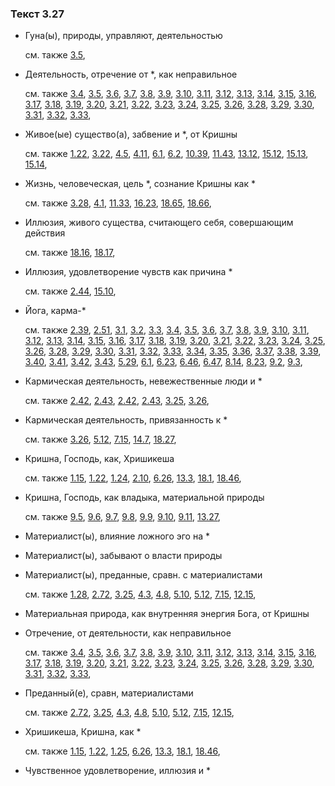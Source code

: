 ### Текст 3.27
	
- Гуна(ы), природы, управляют, деятельностью

	см. также  [3.5](../03/0305.md), 
	
- Деятельность, отречение от *, как неправильное

	см. также  [3.4](../03/0304.md),  [3.5](../03/0305.md),  [3.6](../03/0306.md),  [3.7](../03/0307.md),  [3.8](../03/0308.md),  [3.9](../03/0309.md),  [3.10](../03/0310.md),  [3.11](../03/0311.md),  [3.12](../03/0312.md),  [3.13](../03/0313.md),  [3.14](../03/0314.md),  [3.15](../03/0315.md),  [3.16](../03/0316.md),  [3.17](../03/0317.md),  [3.18](../03/0318.md),  [3.19](../03/0319.md),  [3.20](../03/0320.md),  [3.21](../03/0321.md),  [3.22](../03/0322.md),  [3.23](../03/0323.md),  [3.24](../03/0324.md),  [3.25](../03/0325.md),  [3.26](../03/0326.md),  [3.28](../03/0328.md),  [3.29](../03/0329.md),  [3.30](../03/0330.md),  [3.31](../03/0331.md),  [3.32](../03/0332.md),  [3.33](../03/0333.md), 
	
- Живое(ые) существо(а), забвение и *, от Кришны

	см. также  [1.22](../01/0122.md),  [3.22](../03/0322.md),  [4.5](../04/0405.md),  [4.11](../04/0411.md),  [6.1](../06/0601.md),  [6.2](../06/0602.md),  [10.39](../10/1039.md),  [11.43](../11/1143.md),  [13.12](../13/1312.md),  [15.12](../15/1512.md),  [15.13](../15/1513.md),  [15.14](../15/1514.md), 
	
- Жизнь, человеческая, цель *, сознание Кришны как *

	см. также  [3.28](../03/0328.md),  [4.1](../04/0401.md),  [11.33](../11/1133.md),  [16.23](../16/1623.md),  [18.65](../18/1865.md),  [18.66](../18/1866.md), 
	
- Иллюзия, живого существа, считающего себя, совершающим действия

	см. также  [18.16](../18/1816.md),  [18.17](../18/1817.md), 
	
- Иллюзия, удовлетворение чувств как причина *

	см. также  [2.44](../02/0244.md),  [15.10](../15/1510.md), 
	
- Йога, карма-*

	см. также  [2.39](../02/0239.md),  [2.51](../02/0251.md),  [3.1](../03/0301.md),  [3.2](../03/0302.md),  [3.3](../03/0303.md),  [3.4](../03/0304.md),  [3.5](../03/0305.md),  [3.6](../03/0306.md),  [3.7](../03/0307.md),  [3.8](../03/0308.md),  [3.9](../03/0309.md),  [3.10](../03/0310.md),  [3.11](../03/0311.md),  [3.12](../03/0312.md),  [3.13](../03/0313.md),  [3.14](../03/0314.md),  [3.15](../03/0315.md),  [3.16](../03/0316.md),  [3.17](../03/0317.md),  [3.18](../03/0318.md),  [3.19](../03/0319.md),  [3.20](../03/0320.md),  [3.21](../03/0321.md),  [3.22](../03/0322.md),  [3.23](../03/0323.md),  [3.24](../03/0324.md),  [3.25](../03/0325.md),  [3.26](../03/0326.md),  [3.28](../03/0328.md),  [3.29](../03/0329.md),  [3.30](../03/0330.md),  [3.31](../03/0331.md),  [3.32](../03/0332.md),  [3.33](../03/0333.md),  [3.34](../03/0334.md),  [3.35](../03/0335.md),  [3.36](../03/0336.md),  [3.37](../03/0337.md),  [3.38](../03/0338.md),  [3.39](../03/0339.md),  [3.40](../03/0340.md),  [3.41](../03/0341.md),  [3.42](../03/0342.md),  [3.43](../03/0343.md),  [5.29](../05/0529.md),  [6.1](../06/0601.md),  [6.23](../06/0623.md),  [6.46](../06/0646.md),  [6.47](../06/0647.md),  [8.14](../08/0814.md),  [8.23](../08/0823.md),  [9.2](../09/0902.md),  [9.3](../09/0903.md), 
	
- Кармическая деятельность, невежественные люди и *

	см. также  [2.42](../02/0242.md),  [2.43](../02/0243.md),  [2.42](../02/0242.md),  [2.43](../02/0243.md),  [3.25](../03/0325.md),  [3.26](../03/0326.md), 
	
- Кармическая деятельность, привязанность к *

	см. также  [3.26](../03/0326.md),  [5.12](../05/0512.md),  [7.15](../07/0715.md),  [14.7](../14/1407.md),  [18.27](../18/1827.md), 
	
- Кришна, Господь, как, Хришикеша

	см. также  [1.15](../01/0115.md),  [1.22](../01/0122.md),  [1.24](../01/0124.md),  [2.10](../02/0210.md),  [6.26](../06/0626.md),  [13.3](../13/1303.md),  [18.1](../18/1801.md),  [18.46](../18/1846.md), 
	
- Кришна, Господь, как владыка, материальной природы

	см. также  [9.5](../09/0905.md),  [9.6](../09/0906.md),  [9.7](../09/0907.md),  [9.8](../09/0908.md),  [9.9](../09/0909.md),  [9.10](../09/0910.md),  [9.11](../09/0911.md),  [13.27](../13/1327.md), 
	
- Материалист(ы), влияние ложного эго на *

	
- Материалист(ы), забывают о власти природы

	
- Материалист(ы), преданные, сравн. с материалистами

	см. также  [1.28](../01/0128.md),  [2.72](../02/0272.md),  [3.25](../03/0325.md),  [4.3](../04/0403.md),  [4.8](../04/0408.md),  [5.10](../05/0510.md),  [5.12](../05/0512.md),  [7.15](../07/0715.md),  [12.15](../12/1215.md), 
	
- Материальная природа, как внутренняя энергия Бога, от Кришны

	
- Отречение, от деятельности, как неправильное

	см. также  [3.4](../03/0304.md),  [3.5](../03/0305.md),  [3.6](../03/0306.md),  [3.7](../03/0307.md),  [3.8](../03/0308.md),  [3.9](../03/0309.md),  [3.10](../03/0310.md),  [3.11](../03/0311.md),  [3.12](../03/0312.md),  [3.13](../03/0313.md),  [3.14](../03/0314.md),  [3.15](../03/0315.md),  [3.16](../03/0316.md),  [3.17](../03/0317.md),  [3.18](../03/0318.md),  [3.19](../03/0319.md),  [3.20](../03/0320.md),  [3.21](../03/0321.md),  [3.22](../03/0322.md),  [3.23](../03/0323.md),  [3.24](../03/0324.md),  [3.25](../03/0325.md),  [3.26](../03/0326.md),  [3.28](../03/0328.md),  [3.29](../03/0329.md),  [3.30](../03/0330.md),  [3.31](../03/0331.md),  [3.32](../03/0332.md),  [3.33](../03/0333.md), 
	
- Преданный(е), сравн, материалистами

	см. также  [2.72](../02/0272.md),  [3.25](../03/0325.md),  [4.3](../04/0403.md),  [4.8](../04/0408.md),  [5.10](../05/0510.md),  [5.12](../05/0512.md),  [7.15](../07/0715.md),  [12.15](../12/1215.md), 
	
- Хришикеша, Кришна, как *

	см. также  [1.15](../01/0115.md),  [1.22](../01/0122.md),  [1.25](../01/0125.md),  [6.26](../06/0626.md),  [13.3](../13/1303.md),  [18.1](../18/1801.md),  [18.46](../18/1846.md), 
	
- Чувственное удовлетворение, иллюзия и *

